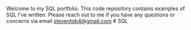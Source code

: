 Welcome to my SQL portfolio. This code repository contains examples of SQL I've written. Please reach out to me if you have any questions or concerns via email steventob4@gmail.com # SQL
